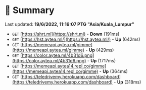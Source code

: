 # 📖 Summary
Last updated: **19/6/2022, 11:16:07 PTG "Asia/Kuala_Lumpur"**

- `GET` [https://shrt.ml](https://shrt.ml) - **Down** (191ms)
- `GET` [https://hst.aytea.ml/](https://hst.aytea.ml/) - **Up** (642ms)
- `GET` [https://memeapi.aytea.ml/gimme](https://memeapi.aytea.ml/gimme) - **Up** (429ms)
- `GET` [https://color.aytea.ml/4b31d6.png](https://color.aytea.ml/4b31d6.png) - **Up** (1717ms)
- `GET` [https://memeapi.aytea14.repl.co/gimme](https://memeapi.aytea14.repl.co/gimme) - **Up** (364ms)
- `GET` [https://teledrivemy.herokuapp.com/dashboard](https://teledrivemy.herokuapp.com/dashboard) - **Up** (318ms)
